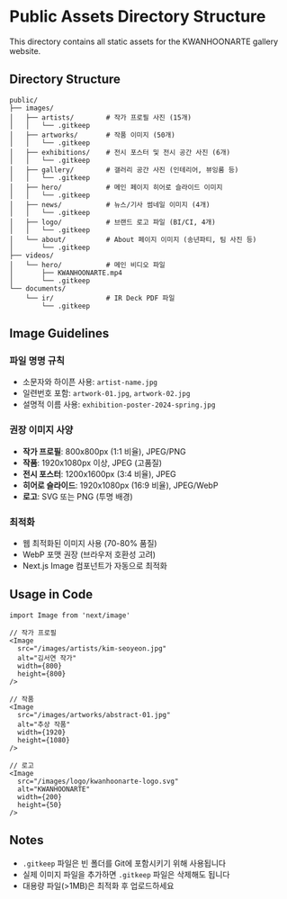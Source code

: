 # Public Assets Directory Structure

This directory contains all static assets for the KWANHOONARTE gallery website.

## Directory Structure

```
public/
├── images/
│   ├── artists/        # 작가 프로필 사진 (15개)
│   │   └── .gitkeep
│   ├── artworks/       # 작품 이미지 (50개)
│   │   └── .gitkeep
│   ├── exhibitions/    # 전시 포스터 및 전시 공간 사진 (6개)
│   │   └── .gitkeep
│   ├── gallery/        # 갤러리 공간 사진 (인테리어, 뷰잉룸 등)
│   │   └── .gitkeep
│   ├── hero/           # 메인 페이지 히어로 슬라이드 이미지
│   │   └── .gitkeep
│   ├── news/           # 뉴스/기사 썸네일 이미지 (4개)
│   │   └── .gitkeep
│   ├── logo/           # 브랜드 로고 파일 (BI/CI, 4개)
│   │   └── .gitkeep
│   └── about/          # About 페이지 이미지 (송년파티, 팀 사진 등)
│       └── .gitkeep
├── videos/
│   └── hero/           # 메인 비디오 파일
│       ├── KWANHOONARTE.mp4
│       └── .gitkeep
└── documents/
    └── ir/             # IR Deck PDF 파일
        └── .gitkeep
```

## Image Guidelines

### 파일 명명 규칙
- 소문자와 하이픈 사용: `artist-name.jpg`
- 일련번호 포함: `artwork-01.jpg`, `artwork-02.jpg`
- 설명적 이름 사용: `exhibition-poster-2024-spring.jpg`

### 권장 이미지 사양
- **작가 프로필**: 800x800px (1:1 비율), JPEG/PNG
- **작품**: 1920x1080px 이상, JPEG (고품질)
- **전시 포스터**: 1200x1600px (3:4 비율), JPEG
- **히어로 슬라이드**: 1920x1080px (16:9 비율), JPEG/WebP
- **로고**: SVG 또는 PNG (투명 배경)

### 최적화
- 웹 최적화된 이미지 사용 (70-80% 품질)
- WebP 포맷 권장 (브라우저 호환성 고려)
- Next.js Image 컴포넌트가 자동으로 최적화

## Usage in Code

```tsx
import Image from 'next/image'

// 작가 프로필
<Image
  src="/images/artists/kim-seoyeon.jpg"
  alt="김서연 작가"
  width={800}
  height={800}
/>

// 작품
<Image
  src="/images/artworks/abstract-01.jpg"
  alt="추상 작품"
  width={1920}
  height={1080}
/>

// 로고
<Image
  src="/images/logo/kwanhoonarte-logo.svg"
  alt="KWANHOONARTE"
  width={200}
  height={50}
/>
```

## Notes
- `.gitkeep` 파일은 빈 폴더를 Git에 포함시키기 위해 사용됩니다
- 실제 이미지 파일을 추가하면 `.gitkeep` 파일은 삭제해도 됩니다
- 대용량 파일(>1MB)은 최적화 후 업로드하세요
